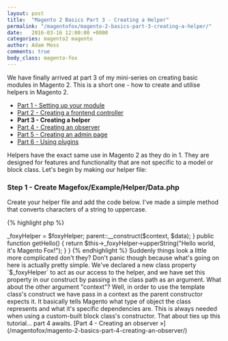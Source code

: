 ```yaml
---
layout: post
title:  "Magento 2 Basics Part 3 - Creating a Helper"
permalink: "/magentofox/magento-2-basics-part-3-creating-a-helper/"
date:   2016-03-16 12:00:00 +0000
categories: magento2 magento
author: Adam Moss
comments: true
body_class: magento-fox
---
```


We have finally arrived at part 3 of my mini-series on creating basic modules in Magento 2. This is a short one - how to create and utilise helpers in Magento 2.

- [Part 1 - Setting up your module](/magentofox/magento-2-basics-part-1-setting-up-your-module/)
- [Part 2 - Creating a frontend controller](/magentofox/magento-2-basics-part-2-creating-a-frontend-controller/)
- **Part 3 - Creating a helper**
- [Part 4 - Creating an observer](/magentofox/magento-2-basics-part-4-creating-an-observer/)
- [Part 5 - Creating an admin page](/magentofox/magento-2-basics-part-5-creating-an-admin-page/)
- [Part 6 - Using plugins](/magentofox/magento-2-basics-part-6-using-plugins/)

Helpers have the exact same use in Magento 2 as they do in 1. They are designed for features and functionality that are not specific to a model or block class. Let's begin by making our helper file:

### Step 1 - Create Magefox/Example/Helper/Data.php

Create your helper file and add the code below. I've made a simple method that converts characters of a string to uppercase.

{% highlight php %}
<?php
namespace Magefox\Example\Helper;

class Data extends \Magento\Framework\App\Helper\AbstractHelper
{
    public function upperString($string)
    {
        return strtoupper($string);
    }
}
{% endhighlight %}

### Step 2 - Utilise Helper in our Block (Magefox\Example\Block\Example.php)

In part 2 we created a block specified above, so let's say that we want to access this helper within our block class. By default we will now be introduced to the basics of dependency injection.

{% highlight php %}
<?php
namespace Magefox\Example\Block;

use Magento\Framework\View\Element\Template;

class Example extends Template
{
    /**
    * @var \Magefox\Example\Helper\Data
    */
    protected $_foxyHelper;

    /**
     * @param \Magento\Framework\View\Element\Template\Context $context
     * @param \Magefox\Example\Helper\Data $foxyHelper
     * @param array $data
     */
    public function __construct(
        \Magento\Framework\View\Element\Template\Context $context,
        \Magefox\Example\Helper\Data $foxyHelper,
        array $data = []
    )
    {
        $this->_foxyHelper = $foxyHelper;
        parent::__construct($context, $data);
    }

    public function getHello()
    {
        return $this->_foxyHelper->upperString("Hello world, it's Magento Fox!");
    }
}
{% endhighlight %}

Suddenly things look a little more complicated don't they? Don't panic though because what's going on here is actually pretty simple.

We've declared a new class property `$_foxyHelper` to act as our access to the helper, and we have set this property in our construct by passing in the class path as an argument.

What about the other argument "context"? Well, in order to use the template class's construct we have pass in a context as the parent constructor expects it. It basically tells Magento what type of object the class represents and what it's specific dependencies are. This is always needed when using a custom-built block class's constructor.

That about ties up this tutorial... part 4 awaits.

[Part 4 - Creating an observer &raquo;](/magentofox/magento-2-basics-part-4-creating-an-observer/)